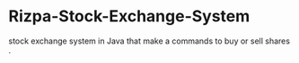 # Rizpa-Stock-Exchange-System
stock exchange system in Java that make a commands to buy or sell shares .
